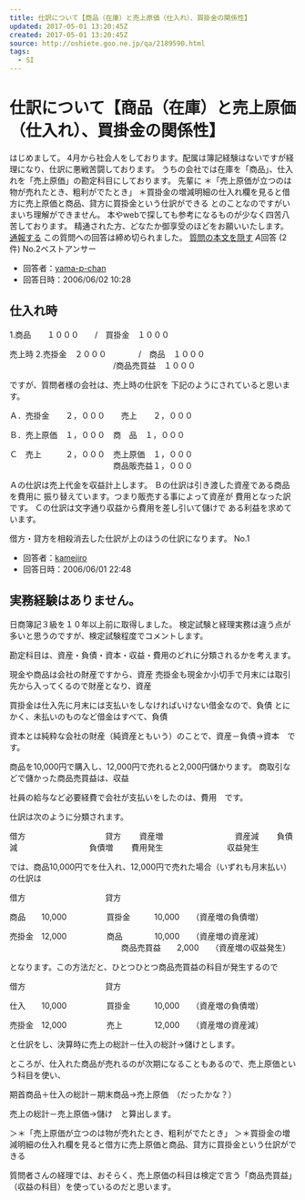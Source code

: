 ```yaml
---
title: 仕訳について【商品（在庫）と売上原価（仕入れ）、買掛金の関係性】
updated: 2017-05-01 13:20:45Z
created: 2017-05-01 13:20:45Z
source: http://oshiete.goo.ne.jp/qa/2189590.html
tags:
  - SI
---
```


# 仕訳について【商品（在庫）と売上原価（仕入れ）、買掛金の関係性】

はじめまして。 4月から社会人をしております。配属は簿記経験はないですが経理になり、仕訳に悪戦苦闘しております。
うちの会社では在庫を「商品」、仕入れを「売上原価」の勘定科目にしております。 先輩に
＊「売上原価が立つのは物が売れたとき、粗利がでたとき」 ＊買掛金の増減明細の仕入れ欄を見ると借方に売上原価と商品、貸方に買掛金という仕訳ができる
とのことなのですがいまいち理解ができません。 本やwebで探しても参考になるものが少なく四苦八苦しております。
精通された方、どなたか御享受のほどをお願いいたします。
[通報する](#)
この質問への回答は締め切られました。
[質問の本文を隠す](https://oshiete.goo.ne.jp/qa/2189590.html?from=recommend#)
*A*回答 (2件)
No.2ベストアンサー

- 回答者：[yama-p-chan](https://oshiete.goo.ne.jp/profile/343911/)
- 回答日時：2006/06/02 10:28

## 仕入れ時

1.商品　　１０００　　/　買掛金　１０００

売上時
2.売掛金　２０００　　　　/　商品　１０００
　　　　　　　　　　　　　/商品売買益　１０００

ですが、質問者様の会社は、売上時の仕訳を
下記のようにされていると思います。

Ａ．売掛金　　２，０００　　売上　　２，０００

Ｂ．売上原価　１，０００　商　品　１，０００

Ｃ　売上　　　２，０００　売上原価　１，０００
　　　　　　　　　　　　　商品販売益１，０００

Ａの仕訳は売上代金を収益計上します。
Ｂの仕訳は引き渡した資産である商品を費用に
振り替えています。つまり販売する事によって資産が
費用となった訳です。
Ｃの仕訳は文字通り収益から費用を差し引いて儲けで
ある利益を求めています。

借方・貸方を相殺消去した仕訳が上のほうの仕訳になります。
No.1

- 回答者：[kamejiro](https://oshiete.goo.ne.jp/profile/44310/)
- 回答日時：2006/06/01 22:48

## 実務経験はありません。

日商簿記３級を１０年以上前に取得しました。
検定試験と経理実務は違う点が多いと思うのですが、検定試験程度でコメントします。

勘定科目は、資産・負債・資本・収益・費用のどれに分類されるかを考えます。

現金や商品は会社の財産ですから、資産
売掛金も現金か小切手で月末には取引先から入ってくるので財産となり、資産

買掛金は仕入先に月末には支払いをしなければいけない借金なので、負債
とにかく、未払いのものなど借金はすべて、負債

資本とは純粋な会社の財産（純資産ともいう）のことで、資産－負債→資本　です。

商品を10,000円で購入し、12,000円で売れると2,000円儲かります。
商取引などで儲かった商品売買益は、収益

社員の給与など必要経費で会社が支払いをしたのは、費用　です。

仕訳は次のように分類されます。

借方　　　　　　　　　　貸方
　　資産増　　　　　　　　　資産減
　　負債減　　　　　　　　　負債増
　　費用発生　　　　　　　　収益発生

では、商品10,000円でを仕入れ、12,000円で売れた場合（いずれも月末払い）の仕訳は

借方　　　　　　　　　　貸方

商品　　10,000　　　　　買掛金　　　10,000　　（資産増の負債増）

売掛金　12,000　　　　　商品　　　　10,000　　（資産増の資産減）
　　　　　　　　　　　　　　商品売買益　　2,000　　（資産増の収益発生）

となります。この方法だと、ひとつひとつ商品売買益の科目が発生するので

借方　　　　　　　　　　貸方

仕入　　10,000　　　　　買掛金　　　10,000　　（資産増の負債増）

売掛金　12,000　　　　　売上　　　　12,000　　（資産増の資産減）

と仕訳をし、決算時に売上の総計－仕入の総計→儲けとします。

ところが、仕入れた商品が売れるのが次期になることもあるので、売上原価という科目を使い、

期首商品＋仕入の総計－期末商品→売上原価　（だったかな？）

売上の総計－売上原価→儲け　と算出します。

＞＊「売上原価が立つのは物が売れたとき、粗利がでたとき」
＞＊買掛金の増減明細の仕入れ欄を見ると借方に売上原価と商品、貸方に買掛金という仕訳ができる

質問者さんの経理では、おそらく、売上原価の科目は検定で言う「商品売買益」（収益の科目）を使っているのだと思います。